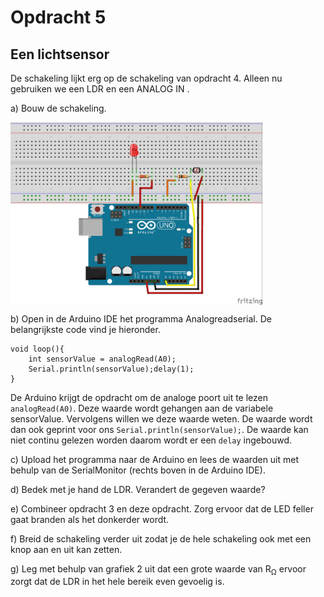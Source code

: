 # Opdracht 5

## Een lichtsensor

De schakeling lijkt erg op de schakeling van opdracht 4. 
Alleen nu gebruiken we een LDR en een ANALOG IN .

a) Bouw de schakeling.

<p>
  <img align="center"  src="../../../figures/arduino/Opdr5/LDR_bb.jpg " width="80%" title="LED_opdr5">
</p>

b) Open in de Arduino IDE het programma Analogreadserial.
De belangrijkste code vind je hieronder.
```
void loop(){
    int sensorValue = analogRead(A0);
    Serial.println(sensorValue);delay(1);
}
```

De Arduino krijgt de opdracht om de analoge poort uit te lezen ```analogRead(A0)```. 
Deze waarde wordt gehangen aan de variabele sensorValue. 
Vervolgens willen we deze waarde weten. 
De waarde wordt dan ook geprint voor ons ```Serial.println(sensorValue);```. 
De waarde kan niet continu gelezen worden daarom wordt er een ```delay``` ingebouwd.

c) Upload het programma naar de Arduino en lees de waarden uit met behulp van de SerialMonitor (rechts boven in de Arduino IDE).

d) Bedek met je hand de LDR. Verandert de gegeven waarde?

e) Combineer opdracht 3 en deze opdracht. 
Zorg ervoor dat de LED feller gaat branden als het donkerder wordt.

f) Breid de schakeling verder uit zodat je de hele schakeling ook met een knop aan en uit kan zetten.

g) Leg met behulp van grafiek 2 uit dat een grote waarde van R<sub>Ω</sub> ervoor zorgt dat de LDR in het hele bereik even gevoelig is.



